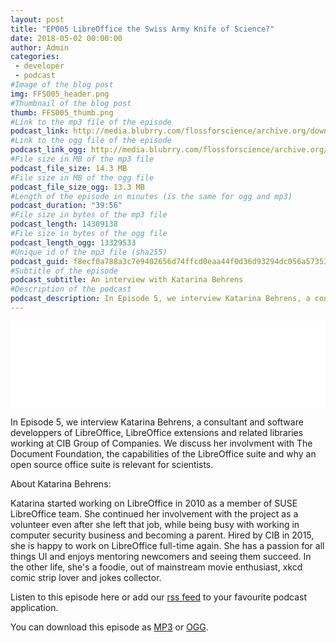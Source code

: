 ```yaml
---
layout: post
title: "EP005 LibreOffice the Swiss Army Knife of Science?"
date: 2018-05-02 00:00:00
author: Admin
categories: 
 - developer
 - podcast
#Image of the blog post
img: FFS005_header.png
#Thumbnail of the blog post
thumb: FFS005_thumb.png
#Link to the mp3 file of the episode
podcast_link: http://media.blubrry.com/flossforscience/archive.org/download/Flossforscience-Ep003JabrefAtJabcon/FlossforscienceEp003.mp3
#Link to the ogg file of the episode
podcast_link_ogg: http://media.blubrry.com/flossforscience/archive.org/download/Flossforscience-Ep003JabrefAtJabcon/FlossforscienceEp003.ogg
#File size in MB of the mp3 file
podcast_file_size: 14.3 MB
#File size in MB of the ogg file
podcast_file_size_ogg: 13.3 MB
#Length of the episode in minutes (is the same for ogg and mp3)
podcast_duration: "39:56"
#File size in bytes of the mp3 file
podcast_length: 14309138
#File size in bytes of the ogg file
podcast_length_ogg: 13329533
#Unique id of the mp3 file (sha255)
podcast_guid: f8ecf0a788a3c7e9402656d74ffcd0eaa44f0d36d93294dc056a57353ae8e712
#Subtitle of the episode 
podcast_subtitle: An interview with Katarina Behrens
#Description of the podcast
podcast_description: In Episode 5, we interview Katarina Behrens, a consultant and software developpers of LibreOffice, LibreOffice extensions and related libraries working at CIB Group of Companies. We discuss her involvment with The Document Foundation, the capabilities of the LibreOffice suite and why an open source office suite is relevant for scientists.
---
```


<iframe src="//player.blubrry.com/id/32101725/#time-0&darkOrLight-Light&shownotes-000000&shownotesBackground-f68a1d&download-ffffff&downloadBackground-384452&subscribe-ffffff&subscribeBackground-f68a1d&share-ffffff&shareBackground-384452" scrolling="no" width="100%" height="138px" frameborder="0"></iframe>

In Episode 5, we interview Katarina Behrens, a consultant and software developpers of LibreOffice, LibreOffice extensions and related libraries working at CIB Group of Companies. We discuss her involvment with The Document Foundation, the capabilities of the LibreOffice suite and why an open source office suite is relevant for scientists.

About Katarina Behrens: 

Katarina started working on LibreOffice in 2010 as a member of SUSE LibreOffice team. She continued her involvement with the project as a volunteer even after she left that job, while being busy with working in computer security business and becoming a parent. Hired by CIB in 2015, she is happy to work on LibreOffice full-time again. She has a passion for all things UI and enjoys mentoring newcomers and seeing them succeed. In the other life, she's a foodie, out of mainstream movie enthusiast, xkcd comic strip lover and jokes collector.

Listen to this episode here or add our [rss feed](https://flossforscience.github.io/feed.xml) to your favourite podcast application. 

You can download this episode as [MP3](http://media.blubrry.com/flossforscience/archive.org/download/Flossforscience-Ep003JabrefAtJabcon/FlossforscienceEp003.mp3) or [OGG](http://media.blubrry.com/flossforscience/archive.org/download/Flossforscience-Ep003JabrefAtJabcon/FlossforscienceEp003.ogg). 
